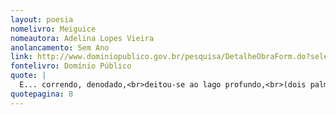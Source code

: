 ```yaml
---
layout: poesia
nomelivro: Meiguice
nomeautora: Adelina Lopes Vieira
anolancamento: Sem Ano
link: http://www.dominiopublico.gov.br/pesquisa/DetalheObraForm.do?select_action=&co_obra=81627
fontelivro: Domínio Público
quote: |
  E... correndo, denodado,<br>deitou-se ao lago profundo,<br>(dois palmos d'água); do fundo<br>tirou Meiguice, e ofegante<br>disse em tom dilacerante:<br>— Salvei-a!<br>— Estou perdoado?“ 8a estrofre
quotepagina: 8
---
```

